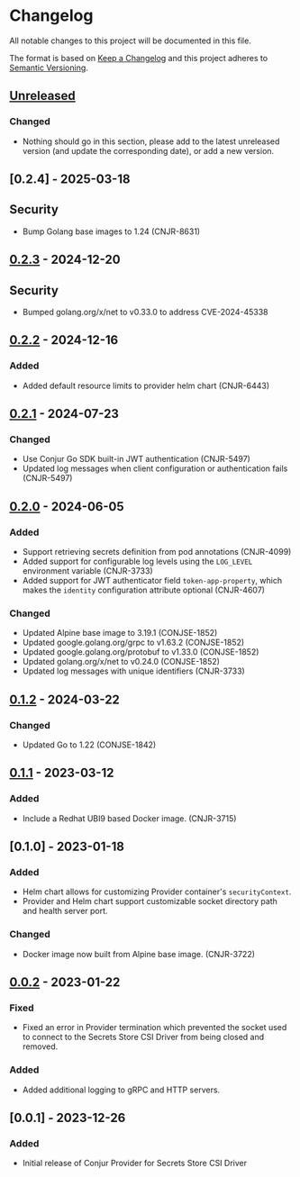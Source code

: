 # Changelog
All notable changes to this project will be documented in this file.

The format is based on [Keep a Changelog](http://keepachangelog.com/en/1.0.0/)
and this project adheres to [Semantic Versioning](http://semver.org/spec/v2.0.0.html).

## [Unreleased]

### Changed
- Nothing should go in this section, please add to the latest unreleased version
  (and update the corresponding date), or add a new version.

## [0.2.4] - 2025-03-18

## Security
- Bump Golang base images to 1.24 (CNJR-8631)

## [0.2.3] - 2024-12-20

## Security
- Bumped golang.org/x/net to v0.33.0 to address CVE-2024-45338

## [0.2.2] - 2024-12-16

### Added
- Added default resource limits to provider helm chart (CNJR-6443)

## [0.2.1] - 2024-07-23

### Changed
- Use Conjur Go SDK built-in JWT authentication (CNJR-5497)
- Updated log messages when client configuration or authentication fails (CNJR-5497)

## [0.2.0] - 2024-06-05

### Added
- Support retrieving secrets definition from pod annotations (CNJR-4099)
- Added support for configurable log levels using the `LOG_LEVEL` environment
  variable (CNJR-3733)
- Added support for JWT authenticator field `token-app-property`, which makes
  the `identity` configuration attribute optional (CNJR-4607)

### Changed
- Updated Alpine base image to 3.19.1 (CONJSE-1852)
- Updated google.golang.org/grpc to v1.63.2 (CONJSE-1852)
- Updated google.golang.org/protobuf to v1.33.0 (CONJSE-1852)
- Updated golang.org/x/net to v0.24.0 (CONJSE-1852)
- Updated log messages with unique identifiers (CNJR-3733)

## [0.1.2] - 2024-03-22

### Changed
- Updated Go to 1.22 (CONJSE-1842)

## [0.1.1] - 2023-03-12

### Added
- Include a Redhat UBI9 based Docker image. (CNJR-3715)

## [0.1.0] - 2023-01-18

### Added
- Helm chart allows for customizing Provider container's `securityContext`.
- Provider and Helm chart support customizable socket directory path and health
  server port.

### Changed
- Docker image now built from Alpine base image. (CNJR-3722)

## [0.0.2] - 2023-01-22

### Fixed
- Fixed an error in Provider termination which prevented the socket used to
  connect to the Secrets Store CSI Driver from being closed and removed.

### Added
- Added additional logging to gRPC and HTTP servers.

## [0.0.1] - 2023-12-26

### Added
- Initial release of Conjur Provider for Secrets Store CSI Driver

[Unreleased]: https://github.com/cyberark/conjur-k8s-csi-provider/compare/v0.2.3...HEAD
[0.2.3]: https://github.com/cyberark/conjur-k8s-csi-provider/compare/v0.2.2...v0.2.3
[0.2.2]: https://github.com/cyberark/conjur-k8s-csi-provider/compare/v0.2.1...v0.2.2
[0.2.1]: https://github.com/cyberark/conjur-k8s-csi-provider/compare/v0.2.0...v0.2.1
[0.2.0]: https://github.com/cyberark/conjur-k8s-csi-provider/compare/v0.1.2...v0.2.0
[0.1.2]: https://github.com/cyberark/conjur-k8s-csi-provider/compare/v0.1.1...v0.1.2
[0.1.1]: https://github.com/cyberark/conjur-k8s-csi-provider/compare/v0.0.2...v0.1.1
[0.0.2]: https://github.com/cyberark/conjur-k8s-csi-provider/releases/tag/v0.0.2

